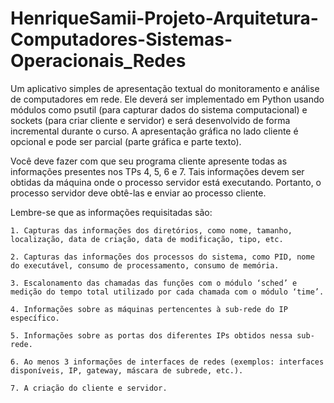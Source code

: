 # HenriqueSamii-Projeto-Arquitetura-Computadores-Sistemas-Operacionais_Redes

Um aplicativo simples de apresentação textual do monitoramento e análise de computadores em rede. Ele deverá ser implementado em Python usando módulos como psutil (para capturar dados do sistema computacional) e sockets (para criar cliente e servidor) e será desenvolvido de forma incremental durante o curso. A apresentação gráfica no lado cliente é opcional e pode ser parcial (parte gráfica e parte texto).

Você deve fazer com que seu programa cliente apresente todas as informações presentes nos TPs 4, 5, 6 e 7. Tais informações devem ser obtidas da máquina onde o processo servidor está executando. Portanto, o processo servidor deve obtê-las e enviar ao processo cliente.

Lembre-se que as informações requisitadas são:

   
    1. Capturas das informações dos diretórios, como nome, tamanho, localização, data de criação, data de modificação, tipo, etc.
    
    2. Capturas das informações dos processos do sistema, como PID, nome do executável, consumo de processamento, consumo de memória.
    
    3. Escalonamento das chamadas das funções com o módulo ‘sched’ e medição do tempo total utilizado por cada chamada com o módulo ‘time’.
    
    4. Informações sobre as máquinas pertencentes à sub-rede do IP específico.
    
    5. Informações sobre as portas dos diferentes IPs obtidos nessa sub-rede.
    
    6. Ao menos 3 informações de interfaces de redes (exemplos: interfaces disponíveis, IP, gateway, máscara de subrede, etc.).

    7. A criação do cliente e servidor.
